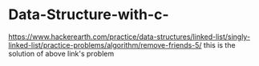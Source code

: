 # Data-Structure-with-c-
https://www.hackerearth.com/practice/data-structures/linked-list/singly-linked-list/practice-problems/algorithm/remove-friends-5/
this is the solution of above link's problem
